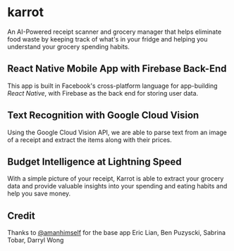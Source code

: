 # karrot
An AI-Powered receipt scanner and grocery manager that helps eliminate food waste by keeping track of what's in your fridge and helping you understand your grocery spending habits.

## React Native Mobile App with Firebase Back-End
This app is built in Facebook's cross-platform language for app-building _React Native_, with Firebase as the back end for storing user data.

## Text Recognition with Google Cloud Vision
Using the Google Cloud Vision API, we are able to parse text from an image of a receipt and extract the items along with their prices. 

## Budget Intelligence at Lightning Speed
With a simple picture of your receipt, Karrot is able to extract your grocery data and provide valuable insights into your spending and eating habits and help you save money.

## Credit
Thanks to [@amanhimself](https://github.com/amandeepmittal/google-vision-rn-demo) for the base app
Eric Lian, Ben Puzyscki, Sabrina Tobar, Darryl Wong
